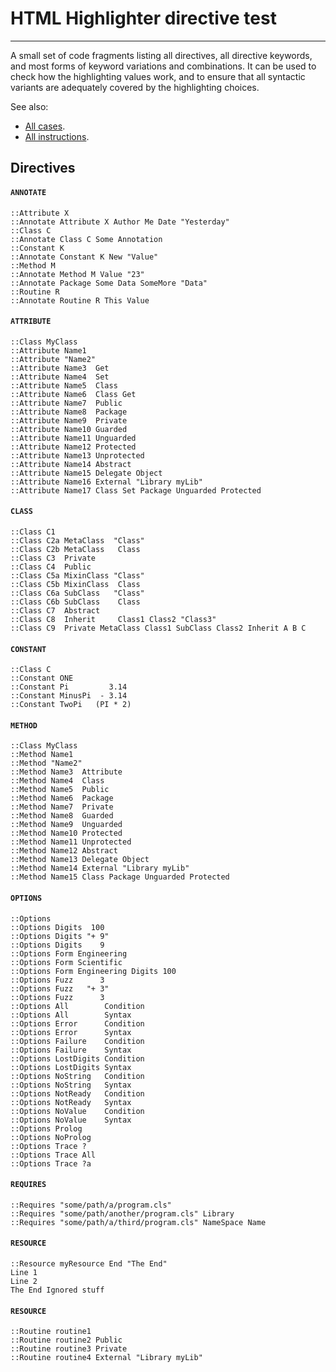 HTML Highlighter directive test
===============================

-----------------------------------------------------------

A small set of code fragments listing all directives, all directive keywords,
and most forms of keyword variations and combinations.
It can be used to check how the highlighting values work,
and to ensure that all syntactic variants are adequately covered by
the highlighting choices.

See also:

+ [All cases](/rexx-parser/doc/highlighter/html/all/).
+ [All instructions](/rexx-parser/doc/highlighter/html/instructions/).

Directives
----------

#### `ANNOTATE`

```rexx
::Attribute X
::Annotate Attribute X Author Me Date "Yesterday"
::Class C
::Annotate Class C Some Annotation
::Constant K
::Annotate Constant K New "Value"
::Method M
::Annotate Method M Value "23"
::Annotate Package Some Data SomeMore "Data"
::Routine R
::Annotate Routine R This Value
```

#### `ATTRIBUTE`

```rexx
::Class MyClass
::Attribute Name1
::Attribute "Name2"
::Attribute Name3  Get
::Attribute Name4  Set
::Attribute Name5  Class
::Attribute Name6  Class Get
::Attribute Name7  Public
::Attribute Name8  Package
::Attribute Name9  Private
::Attribute Name10 Guarded
::Attribute Name11 Unguarded
::Attribute Name12 Protected
::Attribute Name13 Unprotected
::Attribute Name14 Abstract
::Attribute Name15 Delegate Object
::Attribute Name16 External "Library myLib"
::Attribute Name17 Class Set Package Unguarded Protected
```

#### `CLASS`

```rexx
::Class C1
::Class C2a MetaClass  "Class"
::Class C2b MetaClass   Class
::Class C3  Private
::Class C4  Public
::Class C5a MixinClass "Class"
::Class C5b MixinClass  Class
::Class C6a SubClass   "Class"
::Class C6b SubClass    Class
::Class C7  Abstract
::Class C8  Inherit     Class1 Class2 "Class3"
::Class C9  Private MetaClass Class1 SubClass Class2 Inherit A B C
```

#### `CONSTANT`

```rexx
::Class C
::Constant ONE
::Constant Pi         3.14
::Constant MinusPi  - 3.14
::Constant TwoPi   (PI * 2)
```

#### `METHOD`

```rexx
::Class MyClass
::Method Name1
::Method "Name2"
::Method Name3  Attribute
::Method Name4  Class
::Method Name5  Public
::Method Name6  Package
::Method Name7  Private
::Method Name8  Guarded
::Method Name9  Unguarded
::Method Name10 Protected
::Method Name11 Unprotected
::Method Name12 Abstract
::Method Name13 Delegate Object
::Method Name14 External "Library myLib"
::Method Name15 Class Package Unguarded Protected
```

#### `OPTIONS`

```rexx
::Options
::Options Digits  100
::Options Digits "+ 9"
::Options Digits    9
::Options Form Engineering
::Options Form Scientific
::Options Form Engineering Digits 100
::Options Fuzz      3
::Options Fuzz   "+ 3"
::Options Fuzz      3
::Options All        Condition
::Options All        Syntax
::Options Error      Condition
::Options Error      Syntax
::Options Failure    Condition
::Options Failure    Syntax
::Options LostDigits Condition
::Options LostDigits Syntax
::Options NoString   Condition
::Options NoString   Syntax
::Options NotReady   Condition
::Options NotReady   Syntax
::Options NoValue    Condition
::Options NoValue    Syntax
::Options Prolog
::Options NoProlog
::Options Trace ?
::Options Trace All
::Options Trace ?a
```

#### `REQUIRES`

```rexx
::Requires "some/path/a/program.cls"
::Requires "some/path/another/program.cls" Library
::Requires "some/path/a/third/program.cls" NameSpace Name
```

#### `RESOURCE`

```rexx
::Resource myResource End "The End"
Line 1
Line 2
The End Ignored stuff
```

#### `RESOURCE`

```rexx
::Routine routine1
::Routine routine2 Public
::Routine routine3 Private
::Routine routine4 External "Library myLib"
```